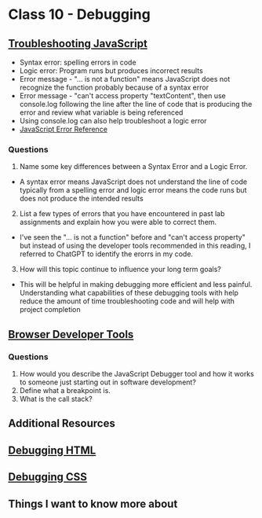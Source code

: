 # Class 10 - Debugging

## [Troubleshooting JavaScript](https://developer.mozilla.org/en-US/docs/Learn/JavaScript/First_steps/What_went_wrong)
- Syntax error: spelling errors in code
- Logic error: Program runs but produces incorrect results
- Error message - "... is not a function" means JavaScript does not recognize the function probably because of a syntax error
- Error message - "can't access property "textContent", then use console.log following the line after the line of code that is producing the error and review what variable is being referenced
- Using console.log can also help troubleshoot a logic error
- [JavaScript Error Reference](https://developer.mozilla.org/en-US/docs/Web/JavaScript/Reference/Errors)

### Questions
1. Name some key differences between a Syntax Error and a Logic Error.
- A syntax error means JavaScript does not understand the line of code typically from a spelling error and logic error means the code runs but does not produce the intended results
2. List a few types of errors that you have encountered in past lab assignments and explain how you were able to correct them.
- I've seen the "... is not a function" before and "can't access property" but instead of using the developer tools recommended in this reading, I referred to ChatGPT to identify the erorrs in my code.
3. How will this topic continue to influence your long term goals?
- This will be helpful in making debugging more efficient and less painful. Understanding what capabilities of these debugging tools with help reduce the amount of time troubleshooting code and will help with project completion

## [Browser Developer Tools](https://developer.mozilla.org/en-US/docs/Learn/Common_questions/Tools_and_setup/What_are_browser_developer_tools#the_javascript_debugger)


### Questions
1. How would you describe the JavaScript Debugger tool and how it works to someone just starting out in software development?
2. Define what a breakpoint is.
3. What is the call stack?

## Additional Resources

## [Debugging HTML](https://developer.mozilla.org/en-US/docs/Learn/HTML/Introduction_to_HTML/Debugging_HTML)

## [Debugging CSS](https://developer.mozilla.org/en-US/docs/Learn/CSS/Building_blocks/Debugging_CSS)

## Things I want to know more about

